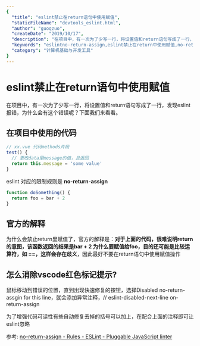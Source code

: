 ```yaml
---
{
  "title": "eslint禁止在return语句中使用赋值",
  "staticFileName": "devtools_eslint.html",
  "author": "guoqzuo",
  "createDate": "2019/10/17",
  "description": "在项目中，有一次为了少写一行，将设置值和return语句写成了一行，发现eslint报错，为什么会有这个错误呢？下面我们来看看。",
  "keywords": "eslintno-return-assign,eslint禁止在return中使用赋值,no-return-assign, eslint no-return-assign",
  "category": "计算机基础与开发工具"
}
---
```


# eslint禁止在return语句中使用赋值

在项目中，有一次为了少写一行，将设置值和return语句写成了一行，发现eslint报错，为什么会有这个错误呢？下面我们来看看。

## 在项目中使用的代码
```js
// xx.vue 代码methods片段
test() {
  // 更改data里message的值，且返回
  return this.message = 'some value'
}
```

eslint 对应的限制规则是 **no-return-assign**
```js
function doSomething() {
  return foo = bar + 2
}
```

## 官方的解释
为什么会禁止return里赋值了，官方的解释是：**对于上面的代码，很难说明return的意图，该函数返回的结果是bar + 2 为什么要赋值给foo，目的还可能是比较运算符，如 ==，这样会存在歧义**，因此最好不要在return语句中使用赋值操作



## 怎么消除vscode红色标记提示?

鼠标移动到错误的位置，直到出现快速修复的按钮，选择Disabled no-return-assgin for this line，就会添加异常注释，// eslint-disabled-next-line on-return-assign

为了增强代码可读性有些自动修复去掉的括号可以加上，在配合上面的注释即可让eslint忽略


参考: [no-return-assign - Rules - ESLint - Pluggable JavaScript linter](https://eslint.org/docs/rules/no-return-assign)